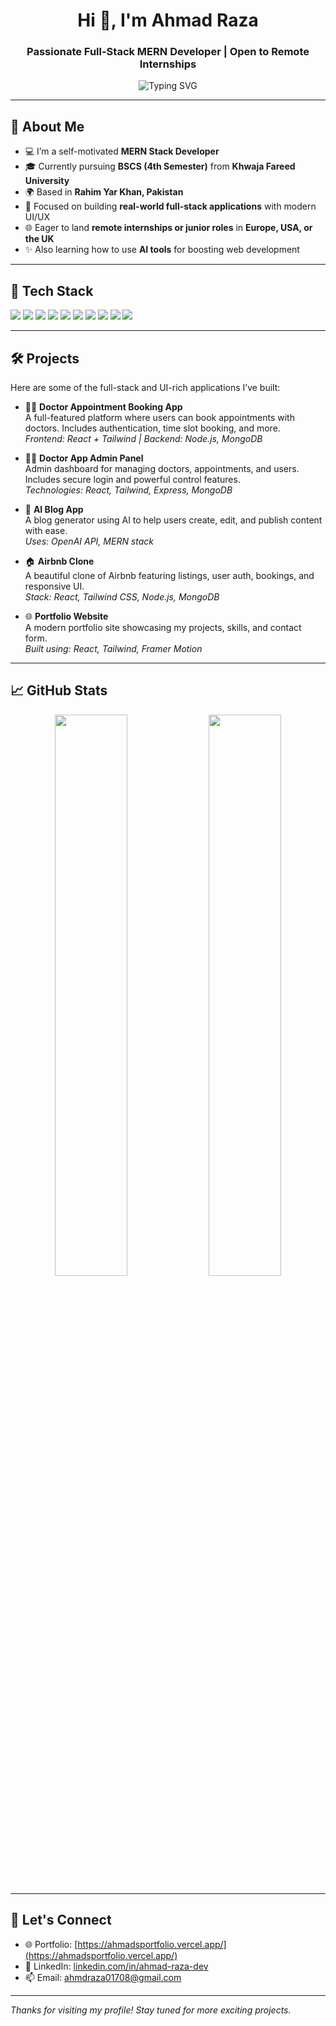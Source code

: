 <h1 align="center">Hi 👋, I'm Ahmad Raza</h1>
<h3 align="center">Passionate Full-Stack MERN Developer | Open to Remote Internships</h3>

<p align="center">
  <img src="https://readme-typing-svg.demolab.com/?lines=Full-Stack+MERN+Developer;React+%7C+Node.js+%7C+MongoDB+%7C+Express;Always+learning+new+tech+%F0%9F%93%9A&font=Fira+Code&center=true&width=440&height=45&color=00F7FF&vCenter=true&pause=1000" alt="Typing SVG" />
</p>

---

## 🚀 About Me

- 💻 I’m a self-motivated **MERN Stack Developer**
- 🎓 Currently pursuing **BSCS (4th Semester)** from **Khwaja Fareed University**
- 🌍 Based in **Rahim Yar Khan, Pakistan**
- 🎯 Focused on building **real-world full-stack applications** with modern UI/UX
- 🌐 Eager to land **remote internships or junior roles** in **Europe, USA, or the UK**
- ✨ Also learning how to use **AI tools** for boosting web development

---

## 🧠 Tech Stack

<p>
  <img src="https://img.shields.io/badge/HTML5-E34F26?logo=html5&logoColor=white" />
  <img src="https://img.shields.io/badge/CSS3-1572B6?logo=css3&logoColor=white" />
  <img src="https://img.shields.io/badge/JavaScript-F7DF1E?logo=javascript&logoColor=black" />
  <img src="https://img.shields.io/badge/React-20232A?logo=react&logoColor=61DAFB" />
  <img src="https://img.shields.io/badge/Node.js-339933?logo=nodedotjs&logoColor=white" />
  <img src="https://img.shields.io/badge/Express.js-000000?logo=express&logoColor=white" />
  <img src="https://img.shields.io/badge/MongoDB-47A248?logo=mongodb&logoColor=white" />
  <img src="https://img.shields.io/badge/Tailwind_CSS-38B2AC?logo=tailwind-css&logoColor=white" />
  <img src="https://img.shields.io/badge/Git-F05032?logo=git&logoColor=white" />
  <img src="https://img.shields.io/badge/Vite-646CFF?logo=vite&logoColor=white" />
</p>

---

## 🛠️ Projects

Here are some of the full-stack and UI-rich applications I’ve built:

- 👨‍⚕️ **Doctor Appointment Booking App**  
  A full-featured platform where users can book appointments with doctors. Includes authentication, time slot booking, and more.  
  _Frontend: React + Tailwind | Backend: Node.js, MongoDB_

- 🧑‍💼 **Doctor App Admin Panel**  
  Admin dashboard for managing doctors, appointments, and users. Includes secure login and powerful control features.  
  _Technologies: React, Tailwind, Express, MongoDB_

- 📄 **AI Blog App**  
  A blog generator using AI to help users create, edit, and publish content with ease.  
  _Uses: OpenAI API, MERN stack_

- 🏠 **Airbnb Clone**  
  A beautiful clone of Airbnb featuring listings, user auth, bookings, and responsive UI.  
  _Stack: React, Tailwind CSS, Node.js, MongoDB_

- 🌐 **Portfolio Website**  
  A modern portfolio site showcasing my projects, skills, and contact form.  
  _Built using: React, Tailwind, Framer Motion_

---

## 📈 GitHub Stats

<p align="center">
  <img src="https://github-readme-stats.vercel.app/api?username=ahmadev017&show_icons=true&theme=tokyonight" width="48%" />
  <img src="https://github-readme-streak-stats.demolab.com/?user=ahmadev017&theme=tokyonight" width="48%" />
</p>

---

## 🤝 Let's Connect

- 🌐 Portfolio: [https://ahmadsportfolio.vercel.app/](https://ahmadsportfolio.vercel.app/)
- 💼 LinkedIn: [linkedin.com/in/ahmad-raza-dev](https://www.linkedin.com/in/ahmad-raza-dev/)
- 📫 Email: [ahmdraza01708@gmail.com](mailto:ahmdraza01708@gmail.com)

---

_Thanks for visiting my profile! Stay tuned for more exciting projects._







